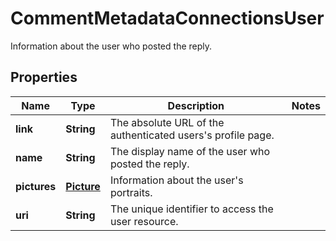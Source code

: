 

# CommentMetadataConnectionsUser

Information about the user who posted the reply.

## Properties

| Name | Type | Description | Notes |
|------------ | ------------- | ------------- | -------------|
|**link** | **String** | The absolute URL of the authenticated users&#39;s profile page. |  |
|**name** | **String** | The display name of the user who posted the reply. |  |
|**pictures** | [**Picture**](Picture.md) | Information about the user&#39;s portraits. |  |
|**uri** | **String** | The unique identifier to access the user resource. |  |




